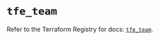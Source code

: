 # `tfe_team`

Refer to the Terraform Registry for docs: [`tfe_team`](https://registry.terraform.io/providers/hashicorp/tfe/0.52.0/docs/resources/team).
